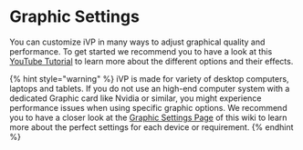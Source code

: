 # Graphic Settings

You can customize iVP in many ways to adjust graphical quality and performance. To get started we recommend you to have a look at this [<img src="../../../.gitbook/assets/YouTube_icon.png" alt="" data-size="line"> YouTube Tutorial](https://youtu.be/y-Uo87gfr5I) to learn more about the different options and their effects.

{% hint style="warning" %}
iVP is made for variety of desktop computers, laptops and tablets. If you do not use an high-end computer system with a dedicated Graphic card like Nvidia or similar, you might experience performance issues when using specific graphic options. We recommend you to have a closer look at the [Graphic Settings Page](../settings/graphic-settings-panel.md) of this wiki to learn more about the perfect settings for each device or requirement.
{% endhint %}

